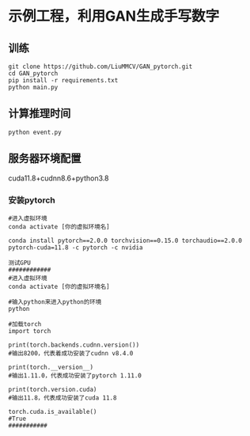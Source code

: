 # 示例工程，利用GAN生成手写数字

## 训练

```
git clone https://github.com/LiuMMCV/GAN_pytorch.git
cd GAN_pytorch
pip install -r requirements.txt
python main.py
```

## 计算推理时间

```
python event.py
```

## 服务器环境配置

cuda11.8+cudnn8.6+python3.8

### 安装pytorch

```
#进入虚拟环境
conda activate [你的虚拟环境名]

conda install pytorch==2.0.0 torchvision==0.15.0 torchaudio==2.0.0 pytorch-cuda=11.8 -c pytorch -c nvidia

测试GPU
############
#进入虚拟环境
conda activate [你的虚拟环境名]

#输入python来进入python的环境
python

#加载torch
import torch

print(torch.backends.cudnn.version())
#输出8200，代表着成功安装了cudnn v8.4.0

print(torch.__version__)
#输出1.11.0，代表成功安装了pytorch 1.11.0

print(torch.version.cuda)
#输出11.8，代表成功安装了cuda 11.8

torch.cuda.is_available()
#True
###########
```

### 



